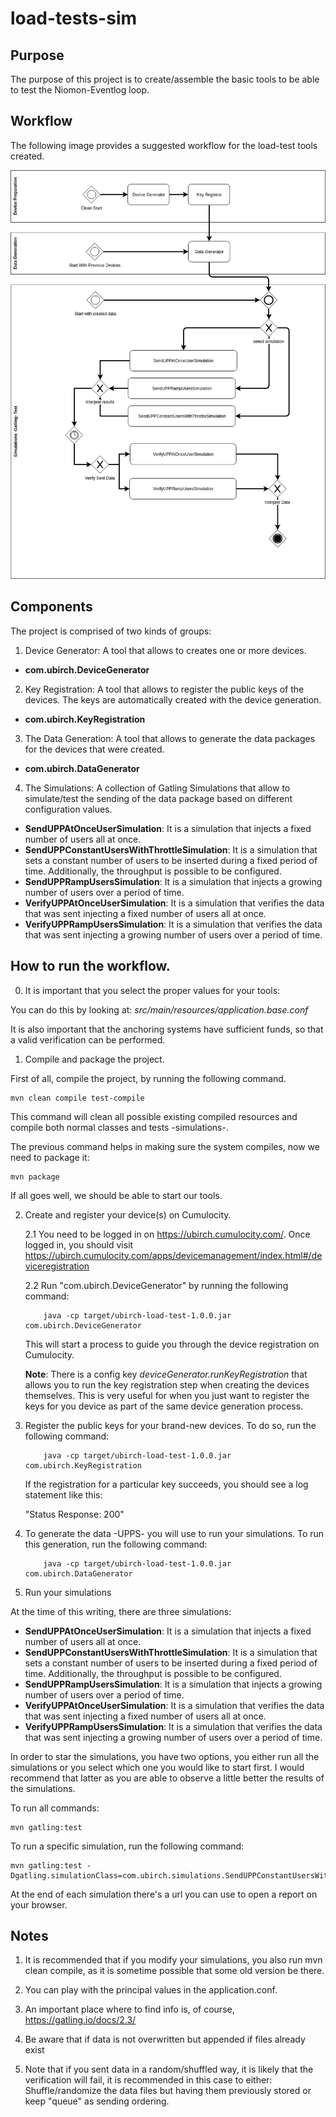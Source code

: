 # load-tests-sim

## Purpose

The purpose of this project is to create/assemble the basic tools to be able to test the Niomon-Eventlog loop.

## Workflow

The following image provides a suggested workflow for the load-test tools created.

![Load Test Workflow](https://raw.githubusercontent.com/ubirch/load-tests-sim/master/images/load-tests-wf.png "Load Test Workflow") 

## Components

The project is comprised of two kinds of groups:

1. Device Generator: A tool that allows to creates one or more devices. 

* **com.ubirch.DeviceGenerator**
    
2. Key Registration: A tool that allows to register the public keys of the devices. The keys are automatically created with the device generation. 

* **com.ubirch.KeyRegistration**

3. The Data Generation: A tool that allows to generate the data packages for the devices that were created.
    
* **com.ubirch.DataGenerator** 

4. The Simulations: A collection of Gatling Simulations that allow to simulate/test the sending of the data package based on different configuration values.

* **SendUPPAtOnceUserSimulation**: It is a simulation that injects a fixed number of users all at once. 
* **SendUPPConstantUsersWithThrottleSimulation**: It is a simulation that sets a constant number of users to be inserted during a fixed period of time.
Additionally, the throughput is possible to be configured. 
* **SendUPPRampUsersSimulation**: It is a simulation that injects a growing number of users over a period of time.
* **VerifyUPPAtOnceUserSimulation**: It is a simulation that verifies the data that was sent injecting a fixed number of users all at once.  
* **VerifyUPPRampUsersSimulation**: It is a simulation that verifies the data that was sent injecting a growing number of users over a period of time.


## How to run the workflow.

0. It is important that you select the proper values for your tools:

You can do this by looking at: *src/main/resources/application.base.conf*

It is also important that the anchoring systems have sufficient funds, so that a valid verification can be performed. 

1. Compile and package the project.

First of all, compile the project, by running the following command.

```shell
mvn clean compile test-compile
```

This command will clean all possible existing compiled  resources and compile both normal classes and tests -simulations-.

The previous command helps in making sure the system compiles, now we need to package it:

```shell
mvn package
```

If all goes well, we should be able to start our tools.

2. Create and register your device(s) on Cumulocity.

    2.1 You need to be logged in on <https://ubirch.cumulocity.com/>. Once logged in, you should visit 
     <https://ubirch.cumulocity.com/apps/devicemanagement/index.html#/deviceregistration>
     
    2.2 Run "com.ubirch.DeviceGenerator" by running the following command:
    
    ```shell
        java -cp target/ubirch-load-test-1.0.0.jar com.ubirch.DeviceGenerator 
    ```
    
    This will start a process to guide you through the device registration on Cumulocity.
    
    **Note**: There is a config key *deviceGenerator.runKeyRegistration* that allows you to run the key registration step when creating the devices themselves.
    This is very useful for when you just want to register the keys for you device as part of the same device generation process.
    
3. Register the public keys for your brand-new devices. To do so, run the following command:

    ```shell
        java -cp target/ubirch-load-test-1.0.0.jar com.ubirch.KeyRegistration 
    ```
    
    If the registration for a particular key succeeds, you should see a log statement like this:
    
    "Status Response: 200"

3. To generate the data -UPPS- you will use to run your simulations. To run this generation, run the following command:

    ```shell
        java -cp target/ubirch-load-test-1.0.0.jar com.ubirch.DataGenerator 
    ```

4. Run your simulations 

At the time of this writing, there are three simulations:

* **SendUPPAtOnceUserSimulation**: It is a simulation that injects a fixed number of users all at once. 
* **SendUPPConstantUsersWithThrottleSimulation**: It is a simulation that sets a constant number of users to be inserted during a fixed period of time.
Additionally, the throughput is possible to be configured. 
* **SendUPPRampUsersSimulation**: It is a simulation that injects a growing number of users over a period of time.
* **VerifyUPPAtOnceUserSimulation**: It is a simulation that verifies the data that was sent injecting a fixed number of users all at once.  
* **VerifyUPPRampUsersSimulation**: It is a simulation that verifies the data that was sent injecting a growing number of users over a period of time.

In order to star the simulations, you have two options, you either run all the simulations or you select which one you would like to start first.
I would recommend that latter as you are able to observe a little better the results of the simulations.

To run all commands:

```shell
mvn gatling:test
```

To run a specific simulation, run the following command:

```shell
mvn gatling:test -Dgatling.simulationClass=com.ubirch.simulations.SendUPPConstantUsersWithThrottleSimulation
```

At the end of each simulation there's a url you can use to open a report on your browser.

## Notes

1. It is recommended that if you modify your simulations, you also run mvn clean compile, as it is sometime possible that 
some old version be there. 

2. You can play with the principal values in the application.conf.

3. An important place where to find info is, of course, <https://gatling.io/docs/2.3/>

4. Be aware that if data is not overwritten but appended if files already exist

5. Note that if you sent data in a random/shuffled way, it is likely that the verification will fail, it is recommended in this case to either: 
Shuffle/randomize the data files but having them previously stored or keep "queue" as sending ordering.



